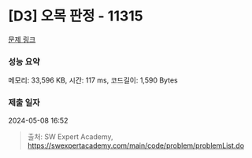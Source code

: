 # [D3] 오목 판정 - 11315 

[문제 링크](https://swexpertacademy.com/main/code/problem/problemDetail.do?contestProbId=AXaSUPYqPYMDFASQ) 

### 성능 요약

메모리: 33,596 KB, 시간: 117 ms, 코드길이: 1,590 Bytes

### 제출 일자

2024-05-08 16:52



> 출처: SW Expert Academy, https://swexpertacademy.com/main/code/problem/problemList.do